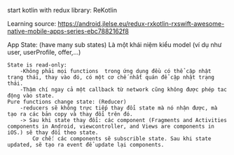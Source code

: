 start kotlin with redux
library: ReKotlin

Learning source: https://android.jlelse.eu/redux-rxkotlin-rxswift-awesome-native-mobile-apps-series-ebc7882162f8

App State: (have many sub states)
	Là một khái niệm kiểu model (ví dụ như user, userProfile, offer,...)
	
	State is read-only:
		-Không phải mọi functions  trong ứng dụng đều có thể cập nhật trạng thái, thay vào đó, có một cơ chế nhất quán để cập nhật trạng thái.
		-Thậm chí ngay cả một callback từ network cũng không được phép tac động vào state.
	Pure functions change state: (Reducer)
		-reducers sẽ không trực tiếp thay đổi state mà nó nhận được, mà tạo ra các bản copy và thay đổi trên đó. 
		-> Sau khi state thay đổi: các component (Fragments and Activities components in Android, viewcontroller, and Views are components in iOS.) sẽ thay đổi theo state.
			Cơ chế: các components sẽ subscrible state. Sau khi state updated, sẽ tạo ra event để update lại components.

